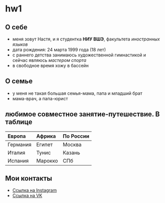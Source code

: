 # hw1
## О себе
* меня зовут Настя, и я студентка **НИУ ВШЭ**, факультета *иностранных языков*
* дата рождения: 24 марта 1999 года (18 лет)
* с раннего детства занимаюсь художественной гимнастикой и сейчас являюсь *мастером спорта*
* в свободное время хожу в бассейн 
## О семье
* у меня не такая большая семья-мама, папа и младший брат
* мама-врач, а папа-юрист
## любимое совместное занятие-путешествие. В таблице 
|  Европа  | Африка | По России |
|  :-------| :------|:----------|
|  Германия| Египет | Москва    |
|  Италия  | Тунис  | Казань    |
|  Испания | Марокко| СПб       |
## Мои контакты
* [Ссылка на Instagram](https://www.instagram.com/nassts/)
* [Ссылка на VK](https://vk.com/nasstss)
